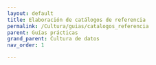 ```yaml
---
layout: default
title: Elaboración de catálogos de referencia
permalink: /Cultura/guias/catalogos_referencia
parent: Guías prácticas
grand_parent: Cultura de datos
nav_order: 1

---
```

